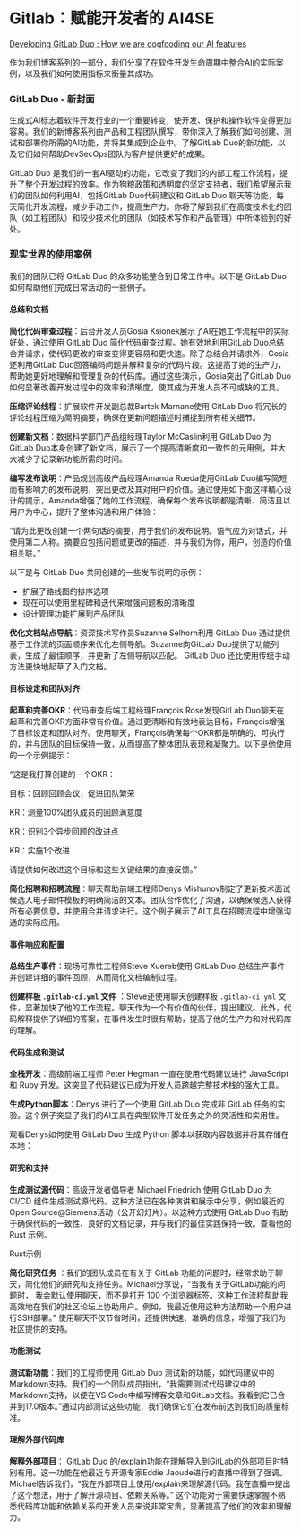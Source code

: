 # Gitlab：赋能开发者的 AI4SE

[Developing GitLab Duo : How we are dogfooding our AI features](https://about.gitlab.com/blog/2024/05/20/developing-gitlab-duo-how-we-are-dogfooding-our-ai-features/)

作为我们博客系列的一部分，我们分享了在软件开发生命周期中整合AI的实际案例，以及我们如何使用指标来衡量其成功。

### GitLab Duo - 新封面

生成式AI标志着软件开发行业的一个重要转变，使开发、保护和操作软件变得更加容易。我们的新博客系列由产品和工程团队撰写，带你深入了解我们如何创建、测试和部署你所需的AI功能，并将其集成到企业中。了解GitLab
Duo的新功能，以及它们如何帮助DevSecOps团队为客户提供更好的成果。

GitLab Duo 是我们的一套AI驱动的功能，它改变了我们的内部工程工作流程，提升了整个开发过程的效率。作为狗粮政策和透明度的坚定支持者，我们希望展示我们的团队如何利用AI，包括GitLab
Duo代码建议和 GitLab Duo 聊天等功能，每天简化开发流程，减少手动工作，提高生产力。你将了解到我们在高度技术化的团队（如工程团队）和较少技术化的团队（如技术写作和产品管理）中所体验到的好处。

### 现实世界的使用案例

我们的团队已将 GitLab Duo 的众多功能整合到日常工作中。以下是 GitLab Duo 如何帮助他们完成日常活动的一些例子。

#### 总结和文档

**简化代码审查过程**：后台开发人员Gosia Ksionek展示了AI在她工作流程中的实际好处，通过使用 GitLab Duo 简化代码审查过程。她有效地利用GitLab
Duo总结合并请求，使代码更改的审查变得更容易和更快速。除了总结合并请求外，Gosia还利用GitLab
Duo回答编码问题并解释复杂的代码片段。这提高了她的生产力，帮助她更好地理解和管理复杂的代码库。通过这些演示，Gosia突出了GitLab
Duo如何显著改善开发过程中的效率和清晰度，使其成为开发人员不可或缺的工具。

**压缩评论线程**：扩展软件开发副总裁Bartek Marnane使用 GitLab Duo 将冗长的评论线程压缩为简明摘要，确保在更新问题描述时捕捉到所有相关细节。

**创建新文档**：数据科学部门产品组经理Taylor McCaslin利用 GitLab Duo 为GitLab
Duo本身创建了新文档，展示了一个提高清晰度和一致性的元用例，并大大减少了记录新功能所需的时间。

**编写发布说明**：产品规划高级产品经理Amanda Rueda使用GitLab
Duo编写简短而有影响力的发布说明，突出更改及其对用户的价值。通过使用如下面这样精心设计的提示，Amanda增强了她的工作流程，确保每个发布说明都是清晰、简洁且以用户为中心，提升了整体沟通和用户体验：

“请为此更改创建一个两句话的摘要，用于我们的发布说明。语气应为对话式，并使用第二人称。摘要应包括问题或更改的描述，并与我们为你，用户，创造的价值相关联。”

以下是与 GitLab Duo 共同创建的一些发布说明的示例：

- 扩展了路线图的排序选项
- 现在可以使用里程碑和迭代来增强问题板的清晰度
- 设计管理功能扩展到产品团队

**优化文档站点导航**：资深技术写作员Suzanne Selhorn利用 GitLab Duo 通过提供基于工作流的页面顺序来优化左侧导航。Suzanne向GitLab
Duo提供了功能列表，生成了最佳顺序，并更新了左侧导航以匹配。 GitLab Duo 还比使用传统手动方法更快地起草了入门文档。

#### 目标设定和团队对齐

**起草和完善OKR**：代码审查后端工程经理François Rosé发现GitLab
Duo聊天在起草和完善OKR方面非常有价值。通过更清晰和有效地表达目标，François增强了目标设定和团队对齐。使用聊天，François确保每个OKR都是明确的、可执行的，并与团队的目标保持一致，从而提高了整体团队表现和凝聚力。以下是他使用的一个示例提示：

“这是我打算创建的一个OKR：

目标：回顾回顾会议，促进团队繁荣

KR：测量100%团队成员的回顾满意度

KR：识别3个异步回顾的改进点

KR：实施1个改进

请提供如何改进这个目标和这些关键结果的直接反馈。”

**简化招聘和招聘流程**：聊天帮助前端工程师Denys
Mishunov制定了更新技术面试候选人电子邮件模板的明确简洁的文本。团队合作优化了沟通，以确保候选人获得所有必要信息，并使用合并请求进行。这个例子展示了AI工具在招聘流程中增强沟通的实际应用。

#### 事件响应和配置

**总结生产事件**：现场可靠性工程师Steve Xuereb使用 GitLab Duo 总结生产事件并创建详细的事件回顾，从而简化文档编制过程。

**创建样板 `.gitlab-ci.yml` 文件**
：Steve还使用聊天创建样板 `.gitlab-ci.yml` 文件，显著加快了他的工作流程。聊天作为一个有价值的伙伴，提出建议。此外，代码解释提供了详细的答案，在事件发生时很有帮助，提高了他的生产力和对代码库的理解。

#### 代码生成和测试

**全栈开发**：高级前端工程师 Peter Hegman 一直在使用代码建议进行 JavaScript 和 Ruby 开发。这突显了代码建议已成为开发人员跨越完整技术栈的强大工具。

**生成Python脚本**：Denys 进行了一个使用 GitLab Duo 完成非 GitLab 任务的实验。这个例子突显了我们的AI工具在典型软件开发任务之外的灵活性和实用性。

观看Denys如何使用 GitLab Duo 生成 Python 脚本以获取内容数据并将其存储在本地：

#### 研究和支持

**生成测试源代码**：高级开发者倡导者 Michael Friedrich 使用 GitLab Duo 为 CI/CD 组件生成测试源代码。这种方法已在各种演讲和展示中分享，例如最近的
Open
Source@Siemens活动（公开幻灯片）。以这种方式使用 GitLab Duo 有助于确保代码的一致性、良好的文档记录，并与我们的最佳实践保持一致。查看他的
Rust 示例。

Rust示例

**简化研究任务**
：我们的团队成员在有关于 GitLab 功能的问题时，经常求助于聊天，简化他们的研究和支持任务。Michael分享说，“当我有关于GitLab功能的问题时，
我会默认使用聊天，而不是打开 100 个浏览器标签。这种工作流程帮助我高效地在我们的社区论坛上协助用户。例如，我最近使用这种方法帮助一个用户进行SSH部署。”
使用聊天不仅节省时间，还提供快速、准确的信息，增强了我们为社区提供的支持。

#### 功能测试

**测试新功能**：我们的工程师使用 GitLab Duo 测试新的功能，如代码建议中的Markdown支持。我们的一个团队成员指出，“我需要测试代码建议中的Markdown支持，以便在VS
Code中编写博客文章和GitLab文档。我看到它已合并到17.0版本。”通过内部测试这些功能，我们确保它们在发布前达到我们的质量标准。

#### 理解外部代码库

**解释外部项目**： GitLab Duo 的/explain功能在理解导入到GitLab的外部项目时特别有用。这一功能在他最近与开源专家Eddie
Jaoude进行的直播中得到了强调。Michael告诉我们，“我在外部项目上使用/explain来理解源代码。我在直播中提出了这个想法，用于了解开源项目、依赖关系等。”
这个功能对于需要快速掌握不熟悉代码库功能和依赖关系的开发人员来说非常宝贵，显著提高了他们的效率和理解力。
